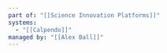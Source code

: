```yaml
---
part of: "[[Science Innovation Platforms]]"
systems:
  - "[[Calpendo]]"
managed by: "[[Alex Ball]]"
---
```

